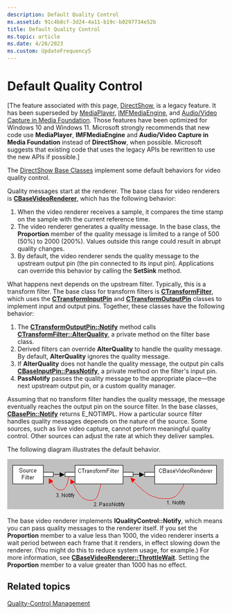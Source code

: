 ```yaml
---
description: Default Quality Control
ms.assetid: 91c4b8cf-3d24-4a11-b19c-b0297734e52b
title: Default Quality Control
ms.topic: article
ms.date: 4/26/2023
ms.custom: UpdateFrequency5
---
```


# Default Quality Control

\[The feature associated with this page, [DirectShow](/windows/win32/directshow/directshow), is a legacy feature. It has been superseded by [MediaPlayer](/uwp/api/Windows.Media.Playback.MediaPlayer), [IMFMediaEngine](/windows/win32/api/mfmediaengine/nn-mfmediaengine-imfmediaengine), and [Audio/Video Capture in Media Foundation](/windows/win32/medfound/audio-video-capture-in-media-foundation). Those features have been optimized for Windows 10 and Windows 11. Microsoft strongly recommends that new code use **MediaPlayer**, **IMFMediaEngine** and **Audio/Video Capture in Media Foundation** instead of **DirectShow**, when possible. Microsoft suggests that existing code that uses the legacy APIs be rewritten to use the new APIs if possible.\]

The [DirectShow Base Classes](directshow-base-classes.md) implement some default behaviors for video quality control.

Quality messages start at the renderer. The base class for video renderers is [**CBaseVideoRenderer**](cbasevideorenderer.md), which has the following behavior:

1.  When the video renderer receives a sample, it compares the time stamp on the sample with the current reference time.
2.  The video renderer generates a quality message. In the base class, the **Proportion** member of the quality message is limited to a range of 500 (50%) to 2000 (200%). Values outside this range could result in abrupt quality changes.
3.  By default, the video renderer sends the quality message to the upstream output pin (the pin connected to its input pin). Applications can override this behavior by calling the **SetSink** method.

What happens next depends on the upstream filter. Typically, this is a transform filter. The base class for transform filters is [**CTransformFilter**](ctransformfilter.md), which uses the [**CTransformInputPin**](ctransforminputpin.md) and [**CTransformOutputPin**](ctransformoutputpin.md) classes to implement input and output pins. Together, these classes have the following behavior:

1.  The [**CTransformOutputPin::Notify**](ctransformoutputpin-notify.md) method calls [**CTransformFilter::AlterQuality**](ctransformfilter-alterquality.md), a private method on the filter base class.
2.  Derived filters can override **AlterQuality** to handle the quality message. By default, **AlterQuality** ignores the quality message.
3.  If **AlterQuality** does not handle the quality message, the output pin calls [**CBaseInputPin::PassNotify**](cbaseinputpin-passnotify.md), a private method on the filter's input pin.
4.  **PassNotify** passes the quality message to the appropriate place—the next upstream output pin, or a custom quality manager.

Assuming that no transform filter handles the quality message, the message eventually reaches the output pin on the source filter. In the base classes, [**CBasePin::Notify**](cbasepin-notify.md) returns E\_NOTIMPL. How a particular source filter handles quality messages depends on the nature of the source. Some sources, such as live video capture, cannot perform meaningful quality control. Other sources can adjust the rate at which they deliver samples.

The following diagram illustrates the default behavior.

![quality control in the base classes](images/quality-control.png)

The base video renderer implements **IQualityControl::Notify**, which means you can pass quality messages to the renderer itself. If you set the **Proportion** member to a value less than 1000, the video renderer inserts a wait period between each frame that it renders, in effect slowing down the renderer. (You might do this to reduce system usage, for example.) For more information, see [**CBaseVideoRenderer::ThrottleWait**](cbasevideorenderer-throttlewait.md). Setting the **Proportion** member to a value greater than 1000 has no effect.

## Related topics

<dl> <dt>

[Quality-Control Management](quality-control-management.md)
</dt> </dl>

 

 



